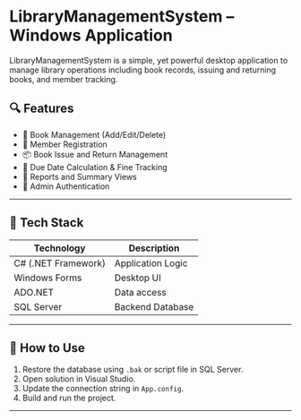 # LibraryManagementSystem – Windows Application

LibraryManagementSystem is a simple, yet powerful desktop application to manage library operations including book records, issuing and returning books, and member tracking.

## 🔍 Features

- 📘 Book Management (Add/Edit/Delete)
- 🙋 Member Registration
- 📦 Book Issue and Return Management
- 📅 Due Date Calculation & Fine Tracking
- 🧾 Reports and Summary Views
- 🔐 Admin Authentication

---

## 🧰 Tech Stack

| Technology     | Description                  |
|----------------|------------------------------|
| C# (.NET Framework) | Application Logic       |
| Windows Forms  | Desktop UI                   |
| ADO.NET        | Data access                  |
| SQL Server     | Backend Database             |

---

## 🚀 How to Use

1. Restore the database using `.bak` or script file in SQL Server.
2. Open solution in Visual Studio.
3. Update the connection string in `App.config`.
4. Build and run the project.

---

